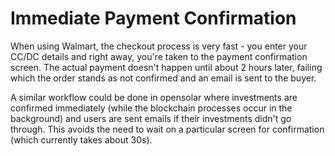 # Immediate Payment Confirmation

When using Walmart, the checkout process is very fast - you enter your CC/DC details and right away, you're taken to the payment confirmation screen. The actual payment doesn't happen until about 2 hours later, failing which the order stands as not confirmed and an email is sent to the buyer.

A similar workflow could be done in opensolar where investments are confirmed immediately \(while the blockchain processes occur in the background\) and users are sent emails if their investments didn't go through. This avoids the need to wait on a particular screen for confirmation \(which currently takes about 30s\).

